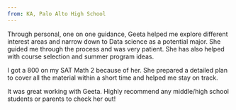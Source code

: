 ```yaml
---
from: KA, Palo Alto High School
---
```

<p>Through personal, one on one guidance, Geeta helped me explore different interest areas and narrow down to Data science as a potential major. She guided me through the process and was very patient. She has also helped with course selection and summer program ideas.</p>

<p>I got a 800 on my SAT Math 2 because of her. She prepared a detailed plan to cover all the material within a short time and helped me stay on track.</p>

<p>It was great working with Geeta. Highly recommend any middle/high school students or parents to check her out! </p>
